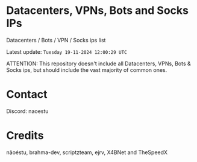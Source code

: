 # Datacenters, VPNs, Bots and Socks IPs
 
Datacenters / Bots / VPN / Socks ips list

Latest update: `Tuesday 19-11-2024 12:00:29 UTC` 

ATTENTION: This repository doesn't include all Datacenters, VPNs, Bots & Socks ips, 
but should include the vast majority of common ones.

# Contact
Discord: naoestu

# Credits
nãoéstu, brahma-dev, scriptzteam, ejrv, X4BNet and TheSpeedX

